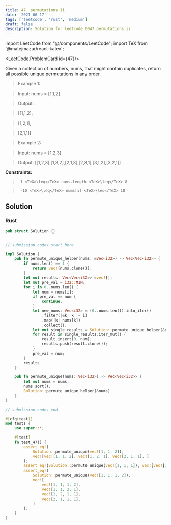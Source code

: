 ```yaml
---
title: 47. permutations ii
date: '2021-06-17'
tags: ['leetcode', 'rust', 'medium']
draft: false
description: Solution for leetcode 0047 permutations ii
---
```

import LeetCode from "@/components/LeetCode";
import TeX from '@matejmazur/react-katex';

<LeetCode.ProblemCard id={47}/>
 

  Given a collection of numbers, nums, that might contain duplicates, return all possible unique permutations in any order.

   

 >   Example 1:

  

 >   Input: nums <TeX>=</TeX> [1,1,2]

 >   Output:

 >   [[1,1,2],

 >    [1,2,1],

 >    [2,1,1]]

  

 >   Example 2:

  

 >   Input: nums <TeX>=</TeX> [1,2,3]

 >   Output: [[1,2,3],[1,3,2],[2,1,3],[2,3,1],[3,1,2],[3,2,1]]

  

   

  **Constraints:**

  

 >   	1 <TeX>\leq</TeX> nums.length <TeX>\leq</TeX> 8

 >   	-10 <TeX>\leq</TeX> nums[i] <TeX>\leq</TeX> 10


## Solution
### Rust
```rust
pub struct Solution {}


// submission codes start here

impl Solution {
    pub fn permute_unique_helper(nums: &Vec<i32>) -> Vec<Vec<i32>> {
        if nums.len() == 1 {
            return vec![nums.clone()];
        }
        let mut results: Vec<Vec<i32>> =vec![];
        let mut pre_val = i32::MIN;
        for i in 0..nums.len() {
            let num = nums[i];
            if pre_val == num {
                continue;
            }
            let new_nums: Vec<i32> = (0..nums.len()).into_iter()
                .filter(|&k| k != i)
                .map(|k| nums[k])
                .collect();
            let mut single_results = Solution::permute_unique_helper(&new_nums);
            for result in single_results.iter_mut() {
                result.insert(0, num);
                results.push(result.clone());
            }
            pre_val = num;
        }
        results
    }

    pub fn permute_unique(nums: Vec<i32>) -> Vec<Vec<i32>> {
        let mut nums = nums;
        nums.sort();
        Solution::permute_unique_helper(&nums)
    }
}

// submission codes end

#[cfg(test)]
mod tests {
    use super::*;

    #[test]
    fn test_47() {
        assert_eq!(
            Solution::permute_unique(vec![1, 1, 2]),
            vec![vec![1, 1, 2], vec![1, 2, 1], vec![2, 1, 1], ]
        );
        assert_eq!(Solution::permute_unique(vec![1, 1, 1]), vec![vec![1, 1, 1],]);
        assert_eq!(
            Solution::permute_unique(vec![1, 1, 1, 2]),
            vec![
                vec![1, 1, 1, 2],
                vec![1, 1, 2, 1],
                vec![1, 2, 1, 1],
                vec![2, 1, 1, 1],
            ]
        );
    }
}

```
